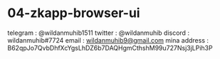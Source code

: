 # 04-zkapp-browser-ui

telegram : @wildanmuhib1511
twitter : @wildanmuhib
discord : wildanmuhib#7724
email : wildanmuhib9@gmail.com
mina address : B62qpJo7QvbDhfXcYgsLhDZ6b7DAQHgmCthshM99u727Nsj3jLPih3P

